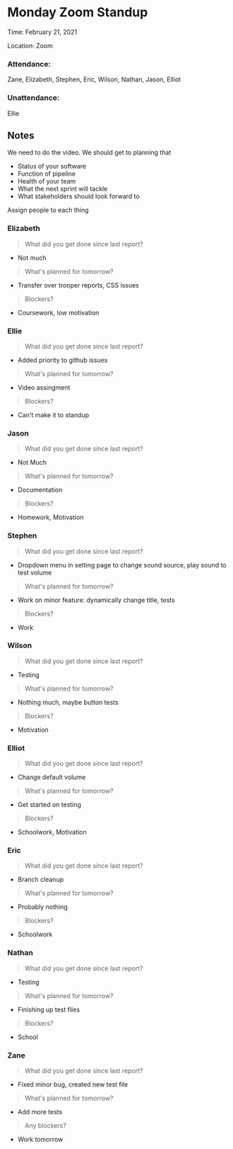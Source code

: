 
# Monday Zoom Standup
Time: February 21, 2021 

Location: Zoom

### Attendance:

Zane, Elizabeth, Stephen, Eric, Wilson, Nathan, Jason, Elliot

### Unattendance:

Ellie

## Notes
We need to do the video. We should get to planning that
- Status of your software
- Function of pipeline
- Health of your team
- What the next sprint will tackle
- What stakeholders should look forward to

Assign people to each thing
  
### Elizabeth
> What did you get done since last report?
- Not much
> What's planned for tomorrow?
- Transfer over trooper reports, CSS issues
> Blockers?
- Coursework, low motivation

### Ellie
> What did you get done since last report?
- Added priority to github issues
> What's planned for tomorrow?
- Video assingment
> Blockers?
- Can't make it to standup 

### Jason
> What did you get done since last report?
- Not Much
> What's planned for tomorrow?
- Documentation 
> Blockers?
- Homework, Motivation 

### Stephen
> What did you get done since last report?
- Dropdown menu in setting page to change sound source, play sound to test volume
> What's planned for tomorrow?
- Work on minor feature: dynamically change title, tests
> Blockers?
- Work

### Wilson
> What did you get done since last report?
- Testing
> What's planned for tomorrow?
- Nothing much, maybe button tests
> Blockers?
- Motivation

### Elliot
> What did you get done since last report?
- Change default volume
> What's planned for tomorrow?
- Get started on testing
> Blockers?
- Schoolwork, Motivation

### Eric
> What did you get done since last report?
- Branch cleanup
> What's planned for tomorrow?
- Probably nothing
> Blockers?
- Schoolwork

### Nathan
> What did you get done since last report?
- Testing
> What's planned for tomorrow?
- Finishing up test files
> Blockers?
- School

### Zane
> What did you get done since last report?
- Fixed minor bug, created new test file
> What's planned for tomorrow?
- Add more tests
> Any blockers?
- Work tomorrow
